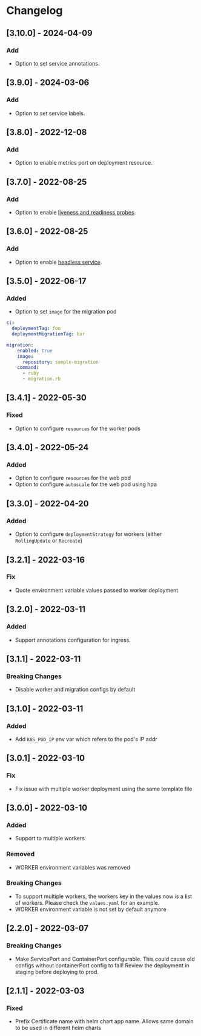# Changelog

## [3.10.0] - 2024-04-09
### Add
* Option to set service annotations.


## [3.9.0] - 2024-03-06
### Add
* Option to set service labels.


## [3.8.0] - 2022-12-08
### Add

* Option to enable metrics port on deployment resource.


## [3.7.0] - 2022-08-25
### Add

* Option to enable [liveness and readiness probes](https://kubernetes.io/docs/tasks/configure-pod-container/configure-liveness-readiness-startup-probes/).

## [3.6.0] - 2022-08-25
### Add

* Option to enable [headless service](https://kubernetes.io/docs/concepts/services-networking/service/#headless-services).

## [3.5.0] - 2022-06-17
### Added

* Option to set `image` for the migration pod
```yaml
ci:
  deploymentTag: foo
  deploymentMigrationTag: bar

migration:
    enabled: true
    image:
      repository: sample-migration
    command:
      - ruby
      - migration.rb
```

## [3.4.1] - 2022-05-30
### Fixed

* Option to configure `resources` for the worker pods

## [3.4.0] - 2022-05-24
### Added

* Option to configure `resources` for the web pod
* Option to configure `autoscale` for the web pod using hpa

## [3.3.0] - 2022-04-20
### Added

* Option to configure `deploymentStrategy` for workers (either `RollingUpdate` or `Recreate`)

## [3.2.1] - 2022-03-16
### Fix
* Quote environment variable values passed to worker deployment

## [3.2.0] - 2022-03-11
### Added

* Support annotations configuration for ingress.

## [3.1.1] - 2022-03-11
### Breaking Changes
* Disable worker and migration configs by default


## [3.1.0] - 2022-03-11
### Added
* Add `K8S_POD_IP` env var which refers to the pod's IP addr

## [3.0.1] - 2022-03-10
### Fix
* Fix issue with multiple worker deployment using the same template file


## [3.0.0] - 2022-03-10
### Added
* Support to multiple workers

### Removed
* WORKER environment variables was removed

### Breaking Changes
* To support multiple workers, the workers key in the values now is a list of workers. Please check the `values.yaml` for an example.
* WORKER environment variable is not set by default anymore

## [2.2.0] - 2022-03-07

### Breaking Changes
* Make ServicePort and ContainerPort configurable.
This could cause old configs without containerPort config to fail! Review the deployment in staging before deploying to prod.


## [2.1.1] - 2022-03-03
### Fixed
* Prefix Certificate name with helm chart app name. Allows same domain to be used in different helm charts
